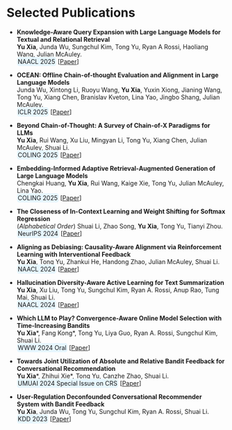 
# Selected Publications 

* **Knowledge-Aware Query Expansion with Large Language Models for Textual and Relational Retrieval** <br>
  **Yu Xia**, Junda Wu, Sungchul Kim, Tong Yu, Ryan A Rossi, Haoliang Wang, Julian McAuley. <br>
  <span style="background-color: #e6f6ff; padding: 2px; border-radius: 5px;">NAACL 2025</span>
  [[Paper](https://arxiv.org/pdf/2410.13765?)]

* **OCEAN: Offline Chain-of-thought Evaluation and Alignment in Large Language Models** <br>
  Junda Wu, Xintong Li, Ruoyu Wang, **Yu Xia**, Yuxin Xiong, Jianing Wang, Tong Yu, Xiang Chen, Branislav Kveton, Lina Yao, Jingbo Shang, Julian McAuley. <br>
  <span style="background-color: #e6f6ff; padding: 2px; border-radius: 5px;">ICLR 2025</span>
  [[Paper](https://openreview.net/pdf?id=rlgplAuN2p)]

* **Beyond Chain-of-Thought: A Survey of Chain-of-X Paradigms for LLMs** <br>
  **Yu Xia**, Rui Wang, Xu Liu, Mingyan Li, Tong Yu, Xiang Chen, Julian McAuley, Shuai Li. <br>
  <span style="background-color: #e6f6ff; padding: 2px; border-radius: 5px;">COLING 2025</span>
  [[Paper](https://aclanthology.org/2025.coling-main.719.pdf)]

* **Embedding-Informed Adaptive Retrieval-Augmented Generation of Large Language Models** <br>
  Chengkai Huang, **Yu Xia**, Rui Wang, Kaige Xie, Tong Yu, Julian McAuley, Lina Yao. <br>
  <span style="background-color: #e6f6ff; padding: 2px; border-radius: 5px;">COLING 2025</span>
  [[Paper](https://aclanthology.org/2025.coling-main.94.pdf)]

* **The Closeness of In-Context Learning and Weight Shifting for Softmax Regression** <br>
  (*Alphabetical Order*) Shuai Li, Zhao Song, **Yu Xia**, Tong Yu, Tianyi Zhou. <br>
  <span style="background-color: #e6f6ff; padding: 2px; border-radius: 5px;">NeurIPS 2024</span>
  [[Paper](https://openreview.net/pdf?id=SFaEENfEyw)]

* **Aligning as Debiasing: Causality-Aware Alignment via Reinforcement Learning with Interventional Feedback** <br>
  **Yu Xia**, Tong Yu, Zhankui He, Handong Zhao, Julian McAuley, Shuai Li. <br>
  <span style="background-color: #e6f6ff; padding: 2px; border-radius: 5px;">NAACL 2024</span>
  [[Paper](https://aclanthology.org/2024.naacl-long.262.pdf)]

* **Hallucination Diversity-Aware Active Learning for Text Summarization** <br>
  **Yu Xia**, Xu Liu, Tong Yu, Sungchul Kim, Ryan A. Rossi, Anup Rao, Tung Mai, Shuai Li. <br>
  <span style="background-color: #e6f6ff; padding: 2px; border-radius: 5px;">NAACL 2024</span>
  [[Paper](https://aclanthology.org/2024.naacl-long.479.pdf)]

* **Which LLM to Play? Convergence-Aware Online Model Selection with Time-Increasing Bandits** <br>
  **Yu Xia**\*, Fang Kong\*, Tong Yu, Liya Guo, Ryan A. Rossi, Sungchul Kim, Shuai Li. <br>
  <span style="background-color: #e6f6ff; padding: 2px; border-radius: 5px;">WWW 2024 Oral</span>
  [[Paper](https://dl.acm.org/doi/pdf/10.1145/3589334.3645420)]

* **Towards Joint Utilization of Absolute and Relative Bandit Feedback for Conversational Recommendation** <br>
  **Yu Xia**\*, Zhihui Xie\*, Tong Yu, Canzhe Zhao, Shuai Li. <br>
  <span style="background-color: #e6f6ff; padding: 2px; border-radius: 5px;">UMUAI 2024 Special Issue on CRS</span> 
  [[Paper](https://link.springer.com/content/pdf/10.1007/s11257-023-09388-5.pdf)]

* **User-Regulation Deconfounded Conversational Recommender System with Bandit Feedback** <br>
  **Yu Xia**, Junda Wu, Tong Yu, Sungchul Kim, Ryan A. Rossi, Shuai Li. <br>
  <span style="background-color: #e6f6ff; padding: 2px; border-radius: 5px;">KDD 2023</span> 
  [[Paper](https://dl.acm.org/doi/pdf/10.1145/3580305.3599539)]


